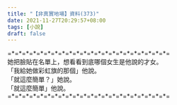 ```yaml
---
title: "【非真實地場】資料(373)"
date: 2021-11-27T20:29:57+08:00
tags: [小說]
draft: false
---
```


=\*=\*=\*=\*=\*=\*=\*=\*=\*=\*=\*=\*=\*=\*=\*=\*=\*=\*=\*=\*=\*=\*=  
她把臉貼在名單上，想看看到底哪個女生是他說的才女。  
「我給她做彩虹旗的那個」他說。  
「就這麼簡單？」她說。  
「就這麼簡單」他說。  
=\*=\*=\*=\*=\*=\*=\*=\*=\*=\*=\*=\*=\*=\*=\*=\*=\*=\*=\*=\*=\*=\*=  